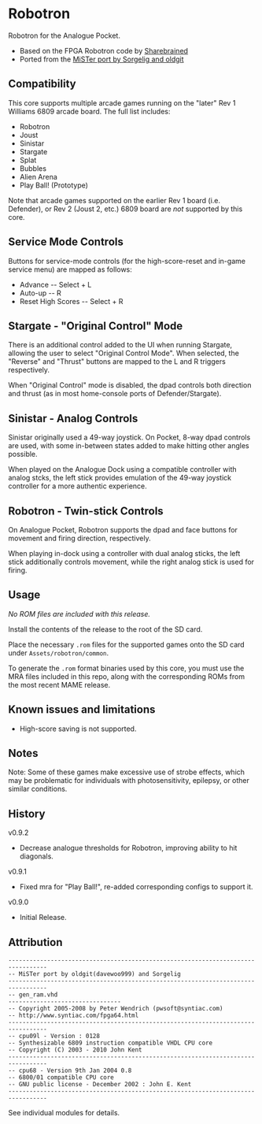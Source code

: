 # Robotron

Robotron for the Analogue Pocket.

* Based on the FPGA Robotron code by [Sharebrained]( https://github.com/sharebrained/robotron-fpga)
* Ported from the [MiSTer port by Sorgelig and oldgit](https://github.com/MiSTer-devel/Arcade-Robotron_MiSTer)

## Compatibility

This core supports multiple arcade games running on the "later" Rev 1 Williams 6809 arcade board. The full list includes:

* Robotron
* Joust
* Sinistar
* Stargate
* Splat
* Bubbles
* Alien Arena
* Play Ball! (Prototype)

Note that arcade games supported on the earlier Rev 1 board (i.e. Defender), or Rev 2 (Joust 2, etc.) 6809 board are *not* supported by this core.

## Service Mode Controls

Buttons for service-mode controls (for the high-score-reset and in-game service menu) are mapped as follows:

* Advance -- Select + L
* Auto-up -- R
* Reset High Scores -- Select + R

## Stargate - "Original Control" Mode

There is an additional control added to the UI when running Stargate, allowing the user to select "Original Control Mode".  When selected, the "Reverse" and "Thrust" buttons are mapped to the L and R triggers respectively.

When "Original Control" mode is disabled, the dpad controls both direction and thrust (as in most home-console ports of Defender/Stargate).

## Sinistar - Analog Controls

Sinistar originally used a 49-way joystick.  On Pocket, 8-way dpad controls are used, with some in-between states added to make hitting other angles possible.

When played on the Analogue Dock using a compatible controller with analog stcks, the left stick provides emulation of the 49-way joystick controller for a more authentic experience.

## Robotron - Twin-stick Controls

On Analogue Pocket, Robotron supports the dpad and face buttons for movement and firing direction, respectively.  

When playing in-dock using a controller with dual analog sticks, the left stick additionally controls movement, while the right analog stick is used for firing.

## Usage

*No ROM files are included with this release.*  

Install the contents of the release to the root of the SD card.

Place the necessary `.rom` files for the supported games onto the SD card under `Assets/robotron/common`.

To generate the `.rom` format binaries used by this core, you must use the MRA files included in this repo, along with the corresponding ROMs from the most recent MAME release.

## Known issues and limitations

* High-score saving is not supported.

## Notes

Note:  Some of these games make excessive use of strobe effects, which may be problematic for individuals with photosensitivity, epilepsy, or other similar conditions.

## History
v0.9.2
* Decrease analogue thresholds for Robotron, improving ability to hit diagonals.

v0.9.1
* Fixed mra for "Play Ball!", re-added corresponding configs to support it.

v0.9.0
* Initial Release.

## Attribution

```
---------------------------------------------------------------------------------
-- MiSTer port by oldgit(davewoo999) and Sorgelig  
---------------------------------------------------------------------------------
-- gen_ram.vhd
-------------------------------- 
-- Copyright 2005-2008 by Peter Wendrich (pwsoft@syntiac.com)
-- http://www.syntiac.com/fpga64.html
---------------------------------------------------------------------------------
-- cpu09l - Version : 0128
-- Synthesizable 6809 instruction compatible VHDL CPU core
-- Copyright (C) 2003 - 2010 John Kent
---------------------------------------------------------------------------------
-- cpu68 - Version 9th Jan 2004 0.8
-- 6800/01 compatible CPU core 
-- GNU public license - December 2002 : John E. Kent
---------------------------------------------------------------------------------
```

See individual modules for details.